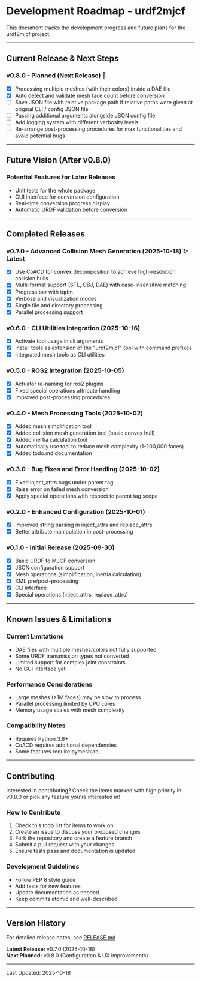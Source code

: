 # Development Roadmap - urdf2mjcf

This document tracks the development progress and future plans for the urdf2mjcf project.

---

## Current Release & Next Steps

### v0.8.0 - Planned (Next Release) 🎯
- [x] Processing multiple meshes (with their colors) inside a DAE file
- [x] Auto detect and validate mesh face count before conversion
- [ ] Save JSON file with relative package path if relative paths were given at original CLI / config JSON file
- [ ] Passing additional arguments alongside JSON config file
- [ ] Add logging system with different verbosity levels
- [ ] Re-arrange post-processing procedures for max functionalities and avoid potential bugs

---

## Future Vision (After v0.8.0)

### Potential Features for Later Releases
- Unit tests for the whole package
- GUI interface for conversion configuration
- Real-time conversion progress display
- Automatic URDF validation before conversion

---

## Completed Releases

### v0.7.0 - Advanced Collision Mesh Generation (2025-10-18) ✨ Latest
- [x] Use CoACD for convex decomposition to achieve high-resolution collision hulls
- [x] Multi-format support (STL, OBJ, DAE) with case-insensitive matching
- [x] Progress bar with tqdm
- [x] Verbose and visualization modes
- [x] Single file and directory processing
- [x] Parallel processing support

### v0.6.0 - CLI Utilities Integration (2025-10-16)
- [x] Activate tool usage in cli arguments
- [x] Install tools as extension of the "urdf2mjcf" tool with command prefixes
- [x] Integrated mesh tools as CLI utilities

### v0.5.0 - ROS2 Integration (2025-10-05)
- [x] Actuator re-naming for ros2 plugins
- [x] Fixed special operations attribute handling
- [x] Improved post-processing procedures

### v0.4.0 - Mesh Processing Tools (2025-10-02)
- [x] Added mesh simplification tool
- [x] Added collision mesh generation tool (basic convex hull)
- [x] Added inertia calculation tool
- [x] Automatically use tool to reduce mesh complexity (1-200,000 faces)
- [x] Added todo.md documentation

### v0.3.0 - Bug Fixes and Error Handling (2025-10-02)
- [x] Fixed inject_attrs bugs under parent tag
- [x] Raise error on failed mesh conversion
- [x] Apply special operations with respect to parent tag scope

### v0.2.0 - Enhanced Configuration (2025-10-01)
- [x] Improved string parsing in inject_attrs and replace_attrs
- [x] Better attribute manipulation in post-processing

### v0.1.0 - Initial Release (2025-09-30)
- [x] Basic URDF to MJCF conversion
- [x] JSON configuration support
- [x] Mesh operations (simplification, inertia calculation)
- [x] XML pre/post-processing
- [x] CLI interface
- [x] Special operations (inject_attrs, replace_attrs)

---

## Known Issues & Limitations

### Current Limitations
- DAE files with multiple meshes/colors not fully supported
- Some URDF transmission types not converted
- Limited support for complex joint constraints
- No GUI interface yet

### Performance Considerations
- Large meshes (>1M faces) may be slow to process
- Parallel processing limited by CPU cores
- Memory usage scales with mesh complexity

### Compatibility Notes
- Requires Python 3.8+
- CoACD requires additional dependencies
- Some features require pymeshlab

---

## Contributing

Interested in contributing? Check the items marked with high priority in v0.8.0 or pick any feature you're interested in!

### How to Contribute
1. Check this todo list for items to work on
2. Create an issue to discuss your proposed changes
3. Fork the repository and create a feature branch
4. Submit a pull request with your changes
5. Ensure tests pass and documentation is updated

### Development Guidelines
- Follow PEP 8 style guide
- Add tests for new features
- Update documentation as needed
- Keep commits atomic and well-described

---

## Version History

For detailed release notes, see [RELEASE.md](../RELEASE.md)

**Latest Release:** v0.7.0 (2025-10-18)  
**Next Planned:** v0.8.0 (Configuration & UX improvements)

---

Last Updated: 2025-10-18

